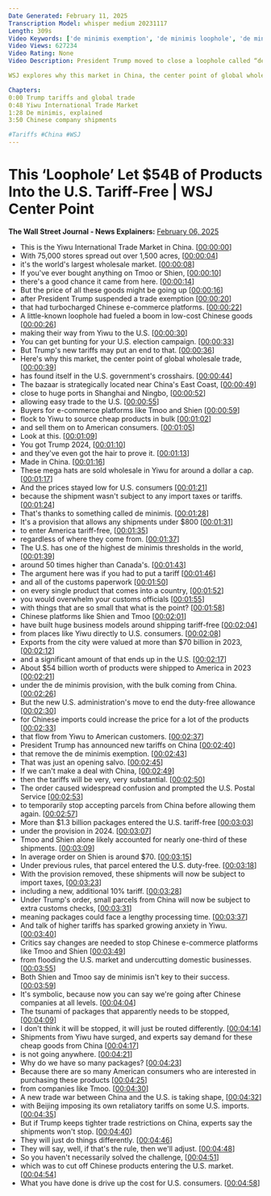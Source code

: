 ```yaml
---
Date Generated: February 11, 2025
Transcription Model: whisper medium 20231117
Length: 309s
Video Keywords: ['de minimis exemption', 'de minimis loophole', 'de minimis benefits', 'de minimis explained', 'president trump', 'china', 'exports', 'trump news', 'trump tariffs', 'tariffs', 'china exports', 'china trade war', 'yiwu international trade market', 'yiwu market', 'yiwu china', 'yiwu market china', 'tariff free', 'tax loophole', 'wholesale market', 'temu', 'shein', 'trade exemption', 'ningbo', 'shanghai', 'e commerce', 'import taxes', 'chinese exports', 'chinese products', 'trump de minimis', 'supply chain', 'shipping', 'markets', 'wsj', 'wonews']
Video Views: 627234
Video Rating: None
Video Description: President Trump moved to close a loophole called “de minimis” that has fueled a boom in cheap goods being shipped from China to the U.S. It’s a provision that allows any shipments under $800 to enter America tariff-free regardless of where the products come from. WSJ’s Jonathan Cheng traveled to the world’s largest wholesale market called the Yiwu International Trade Market to see how these products are making their way into U.S. markets. If you’ve ever bought anything on Temu or Shein, there’s a good chance it came from this bazaar near China’s east coast, which is close to huge ports in Shanghai and Ningbo. 

WSJ explores why this market in China, the center point of global wholesale trade, has found itself in the U.S. government’s crosshairs. 

Chapters:
0:00 Trump tariffs and global trade
0:48 Yiwu International Trade Market
1:28 De minimis, explained
3:50 Chinese company shipments

#Tariffs #China #WSJ
---
```


# This ‘Loophole’ Let $54B of Products Into the U.S. Tariff-Free | WSJ Center Point
**The Wall Street Journal - News Explainers:** [February 06, 2025](https://www.youtube.com/watch?v=87vkVBTepVM)
*  This is the Yiwu International Trade Market in China. [[00:00:00](https://www.youtube.com/watch?v=87vkVBTepVM&t=0.0s)]
*  With 75,000 stores spread out over 1,500 acres, [[00:00:04](https://www.youtube.com/watch?v=87vkVBTepVM&t=4.0s)]
*  it's the world's largest wholesale market. [[00:00:08](https://www.youtube.com/watch?v=87vkVBTepVM&t=8.2s)]
*  If you've ever bought anything on Tmoo or Shien, [[00:00:10](https://www.youtube.com/watch?v=87vkVBTepVM&t=10.84s)]
*  there's a good chance it came from here. [[00:00:14](https://www.youtube.com/watch?v=87vkVBTepVM&t=14.36s)]
*  But the price of all these goods might be going up [[00:00:16](https://www.youtube.com/watch?v=87vkVBTepVM&t=16.88s)]
*  after President Trump suspended a trade exemption [[00:00:20](https://www.youtube.com/watch?v=87vkVBTepVM&t=20.0s)]
*  that had turbocharged Chinese e-commerce platforms. [[00:00:22](https://www.youtube.com/watch?v=87vkVBTepVM&t=22.84s)]
*  A little-known loophole had fueled a boom in low-cost Chinese goods [[00:00:26](https://www.youtube.com/watch?v=87vkVBTepVM&t=26.56s)]
*  making their way from Yiwu to the U.S. [[00:00:30](https://www.youtube.com/watch?v=87vkVBTepVM&t=30.6s)]
*  You can get bunting for your U.S. election campaign. [[00:00:33](https://www.youtube.com/watch?v=87vkVBTepVM&t=33.84s)]
*  But Trump's new tariffs may put an end to that. [[00:00:36](https://www.youtube.com/watch?v=87vkVBTepVM&t=36.68s)]
*  Here's why this market, the center point of global wholesale trade, [[00:00:39](https://www.youtube.com/watch?v=87vkVBTepVM&t=39.88s)]
*  has found itself in the U.S. government's crosshairs. [[00:00:44](https://www.youtube.com/watch?v=87vkVBTepVM&t=44.519999999999996s)]
*  The bazaar is strategically located near China's East Coast, [[00:00:49](https://www.youtube.com/watch?v=87vkVBTepVM&t=49.04s)]
*  close to huge ports in Shanghai and Ningbo, [[00:00:52](https://www.youtube.com/watch?v=87vkVBTepVM&t=52.68s)]
*  allowing easy trade to the U.S. [[00:00:55](https://www.youtube.com/watch?v=87vkVBTepVM&t=55.48s)]
*  Buyers for e-commerce platforms like Tmoo and Shien [[00:00:59](https://www.youtube.com/watch?v=87vkVBTepVM&t=59.48s)]
*  flock to Yiwu to source cheap products in bulk [[00:01:02](https://www.youtube.com/watch?v=87vkVBTepVM&t=62.879999999999995s)]
*  and sell them on to American consumers. [[00:01:05](https://www.youtube.com/watch?v=87vkVBTepVM&t=65.92s)]
*  Look at this. [[00:01:09](https://www.youtube.com/watch?v=87vkVBTepVM&t=69.32s)]
*  You got Trump 2024, [[00:01:10](https://www.youtube.com/watch?v=87vkVBTepVM&t=70.47999999999999s)]
*  and they've even got the hair to prove it. [[00:01:13](https://www.youtube.com/watch?v=87vkVBTepVM&t=73.4s)]
*  Made in China. [[00:01:16](https://www.youtube.com/watch?v=87vkVBTepVM&t=76.0s)]
*  These mega hats are sold wholesale in Yiwu for around a dollar a cap. [[00:01:17](https://www.youtube.com/watch?v=87vkVBTepVM&t=77.28s)]
*  And the prices stayed low for U.S. consumers [[00:01:21](https://www.youtube.com/watch?v=87vkVBTepVM&t=81.92s)]
*  because the shipment wasn't subject to any import taxes or tariffs. [[00:01:24](https://www.youtube.com/watch?v=87vkVBTepVM&t=84.2s)]
*  That's thanks to something called de minimis. [[00:01:28](https://www.youtube.com/watch?v=87vkVBTepVM&t=88.52s)]
*  It's a provision that allows any shipments under $800 [[00:01:31](https://www.youtube.com/watch?v=87vkVBTepVM&t=91.44s)]
*  to enter America tariff-free, [[00:01:35](https://www.youtube.com/watch?v=87vkVBTepVM&t=95.03999999999999s)]
*  regardless of where they come from. [[00:01:37](https://www.youtube.com/watch?v=87vkVBTepVM&t=97.39999999999999s)]
*  The U.S. has one of the highest de minimis thresholds in the world, [[00:01:39](https://www.youtube.com/watch?v=87vkVBTepVM&t=99.67999999999999s)]
*  around 50 times higher than Canada's. [[00:01:43](https://www.youtube.com/watch?v=87vkVBTepVM&t=103.24s)]
*  The argument here was if you had to put a tariff [[00:01:46](https://www.youtube.com/watch?v=87vkVBTepVM&t=106.47999999999999s)]
*  and all of the customs paperwork [[00:01:50](https://www.youtube.com/watch?v=87vkVBTepVM&t=110.28s)]
*  on every single product that comes into a country, [[00:01:52](https://www.youtube.com/watch?v=87vkVBTepVM&t=112.28s)]
*  you would overwhelm your customs officials [[00:01:55](https://www.youtube.com/watch?v=87vkVBTepVM&t=115.52s)]
*  with things that are so small that what is the point? [[00:01:58](https://www.youtube.com/watch?v=87vkVBTepVM&t=118.56s)]
*  Chinese platforms like Shien and Tmoo [[00:02:01](https://www.youtube.com/watch?v=87vkVBTepVM&t=121.72s)]
*  have built huge business models around shipping tariff-free [[00:02:04](https://www.youtube.com/watch?v=87vkVBTepVM&t=124.84s)]
*  from places like Yiwu directly to U.S. consumers. [[00:02:08](https://www.youtube.com/watch?v=87vkVBTepVM&t=128.48s)]
*  Exports from the city were valued at more than $70 billion in 2023, [[00:02:12](https://www.youtube.com/watch?v=87vkVBTepVM&t=132.2s)]
*  and a significant amount of that ends up in the U.S. [[00:02:17](https://www.youtube.com/watch?v=87vkVBTepVM&t=137.92000000000002s)]
*  About $54 billion worth of products were shipped to America in 2023 [[00:02:21](https://www.youtube.com/watch?v=87vkVBTepVM&t=141.72s)]
*  under the de minimis provision, with the bulk coming from China. [[00:02:26](https://www.youtube.com/watch?v=87vkVBTepVM&t=146.48s)]
*  But the new U.S. administration's move to end the duty-free allowance [[00:02:30](https://www.youtube.com/watch?v=87vkVBTepVM&t=150.56s)]
*  for Chinese imports could increase the price for a lot of the products [[00:02:33](https://www.youtube.com/watch?v=87vkVBTepVM&t=153.96s)]
*  that flow from Yiwu to American customers. [[00:02:37](https://www.youtube.com/watch?v=87vkVBTepVM&t=157.68s)]
*  President Trump has announced new tariffs on China [[00:02:40](https://www.youtube.com/watch?v=87vkVBTepVM&t=160.8s)]
*  that remove the de minimis exemption. [[00:02:43](https://www.youtube.com/watch?v=87vkVBTepVM&t=163.4s)]
*  That was just an opening salvo. [[00:02:45](https://www.youtube.com/watch?v=87vkVBTepVM&t=165.96s)]
*  If we can't make a deal with China, [[00:02:49](https://www.youtube.com/watch?v=87vkVBTepVM&t=169.04s)]
*  then the tariffs will be very, very substantial. [[00:02:50](https://www.youtube.com/watch?v=87vkVBTepVM&t=170.8s)]
*  The order caused widespread confusion and prompted the U.S. Postal Service [[00:02:53](https://www.youtube.com/watch?v=87vkVBTepVM&t=173.64000000000001s)]
*  to temporarily stop accepting parcels from China before allowing them again. [[00:02:57](https://www.youtube.com/watch?v=87vkVBTepVM&t=177.92000000000002s)]
*  More than $1.3 billion packages entered the U.S. tariff-free [[00:03:03](https://www.youtube.com/watch?v=87vkVBTepVM&t=183.24s)]
*  under the provision in 2024. [[00:03:07](https://www.youtube.com/watch?v=87vkVBTepVM&t=187.36s)]
*  Tmoo and Shien alone likely accounted for nearly one-third of these shipments. [[00:03:09](https://www.youtube.com/watch?v=87vkVBTepVM&t=189.88000000000002s)]
*  In average order on Shien is around $70. [[00:03:15](https://www.youtube.com/watch?v=87vkVBTepVM&t=195.52s)]
*  Under previous rules, that parcel entered the U.S. duty-free. [[00:03:18](https://www.youtube.com/watch?v=87vkVBTepVM&t=198.76s)]
*  With the provision removed, these shipments will now be subject to import taxes, [[00:03:23](https://www.youtube.com/watch?v=87vkVBTepVM&t=203.8s)]
*  including a new, additional 10% tariff. [[00:03:28](https://www.youtube.com/watch?v=87vkVBTepVM&t=208.28s)]
*  Under Trump's order, small parcels from China will now be subject to extra customs checks, [[00:03:31](https://www.youtube.com/watch?v=87vkVBTepVM&t=211.72s)]
*  meaning packages could face a lengthy processing time. [[00:03:37](https://www.youtube.com/watch?v=87vkVBTepVM&t=217.12s)]
*  And talk of higher tariffs has sparked growing anxiety in Yiwu. [[00:03:40](https://www.youtube.com/watch?v=87vkVBTepVM&t=220.72s)]
*  Critics say changes are needed to stop Chinese e-commerce platforms like Tmoo and Shien [[00:03:49](https://www.youtube.com/watch?v=87vkVBTepVM&t=229.72s)]
*  from flooding the U.S. market and undercutting domestic businesses. [[00:03:55](https://www.youtube.com/watch?v=87vkVBTepVM&t=235.2s)]
*  Both Shien and Tmoo say de minimis isn't key to their success. [[00:03:59](https://www.youtube.com/watch?v=87vkVBTepVM&t=239.16s)]
*  It's symbolic, because now you can say we're going after Chinese companies at all levels. [[00:04:04](https://www.youtube.com/watch?v=87vkVBTepVM&t=244.32s)]
*  The tsunami of packages that apparently needs to be stopped, [[00:04:09](https://www.youtube.com/watch?v=87vkVBTepVM&t=249.88s)]
*  I don't think it will be stopped, it will just be routed differently. [[00:04:14](https://www.youtube.com/watch?v=87vkVBTepVM&t=254.24s)]
*  Shipments from Yiwu have surged, and experts say demand for these cheap goods from China [[00:04:17](https://www.youtube.com/watch?v=87vkVBTepVM&t=257.12s)]
*  is not going anywhere. [[00:04:21](https://www.youtube.com/watch?v=87vkVBTepVM&t=261.52s)]
*  Why do we have so many packages? [[00:04:23](https://www.youtube.com/watch?v=87vkVBTepVM&t=263.4s)]
*  Because there are so many American consumers who are interested in purchasing these products [[00:04:25](https://www.youtube.com/watch?v=87vkVBTepVM&t=265.44s)]
*  from companies like Tmoo. [[00:04:30](https://www.youtube.com/watch?v=87vkVBTepVM&t=270.24s)]
*  A new trade war between China and the U.S. is taking shape, [[00:04:32](https://www.youtube.com/watch?v=87vkVBTepVM&t=272.56s)]
*  with Beijing imposing its own retaliatory tariffs on some U.S. imports. [[00:04:35](https://www.youtube.com/watch?v=87vkVBTepVM&t=275.76s)]
*  But if Trump keeps tighter trade restrictions on China, experts say the shipments won't stop. [[00:04:40](https://www.youtube.com/watch?v=87vkVBTepVM&t=280.88s)]
*  They will just do things differently. [[00:04:46](https://www.youtube.com/watch?v=87vkVBTepVM&t=286.88s)]
*  They will say, well, if that's the rule, then we'll adjust. [[00:04:48](https://www.youtube.com/watch?v=87vkVBTepVM&t=288.47999999999996s)]
*  So you haven't necessarily solved the challenge, [[00:04:51](https://www.youtube.com/watch?v=87vkVBTepVM&t=291.11999999999995s)]
*  which was to cut off Chinese products entering the U.S. market. [[00:04:54](https://www.youtube.com/watch?v=87vkVBTepVM&t=294.08s)]
*  What you have done is drive up the cost for U.S. consumers. [[00:04:58](https://www.youtube.com/watch?v=87vkVBTepVM&t=298.15999999999997s)]
